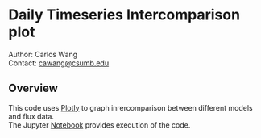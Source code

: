 
# Daily Timeseries Intercomparison plot 

Author: Carlos Wang <br/>
Contact: cawang@csumb.edu

## Overview

This code uses [Plotly](https://plot.ly/python/) to graph inrercomparison between different models and flux data. <br/>
The Jupyter [Notebook](https://github.com/wang6978/flux-data-intercomparison/blob/master/Timeseries/Daily/Daily_Intercomparison.ipynb) provides execution of the code. 
